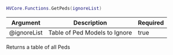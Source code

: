 ```lua
HVCore.Functions.GetPeds(ignoreList)
```


| Argument | Description | Required |
| ----------- | ----------- | ----------- |
| @ignoreList | Table of Ped Models to Ignore | true |

Returns a table of all Peds